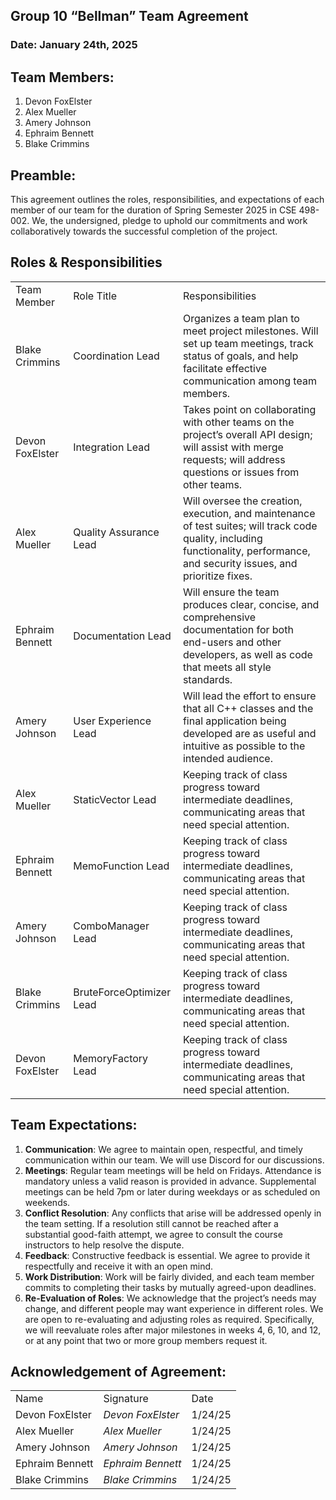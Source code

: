 ## Group 10 “Bellman” Team Agreement


### Date: January 24th, 2025


## Team Members:



1. Devon FoxElster
2. Alex Mueller
3. Amery Johnson
4. Ephraim Bennett
5. Blake Crimmins


## Preamble:

This agreement outlines the roles, responsibilities, and expectations of each member of our team for the duration of Spring Semester 2025 in CSE 498-002. We, the undersigned, pledge to uphold our commitments and work collaboratively towards the successful completion of the project.


## Roles & Responsibilities


<table>
  <tr>
   <td>Team Member
   </td>
   <td>Role Title
   </td>
   <td>Responsibilities
   </td>
  </tr>
  <tr>
   <td>Blake Crimmins
   </td>
   <td>Coordination Lead
   </td>
   <td>Organizes a team plan to meet project milestones. Will set up team meetings, track status of goals, and help facilitate effective communication among team members.
   </td>
  </tr>
  <tr>
   <td>Devon FoxElster
   </td>
   <td>Integration Lead
   </td>
   <td>Takes point on collaborating with other teams on the project’s overall API design; will assist with merge requests; will address questions or issues from other teams.
   </td>
  </tr>
  <tr>
   <td>Alex Mueller
   </td>
   <td>Quality Assurance Lead
   </td>
   <td>Will oversee the creation, execution, and maintenance of test suites; will track code quality, including functionality, performance, and security issues, and prioritize fixes.
   </td>
  </tr>
  <tr>
   <td>Ephraim Bennett
   </td>
   <td>Documentation Lead
   </td>
   <td>Will ensure the team produces clear, concise, and comprehensive documentation for both end-users and other developers, as well as code that meets all style standards.
   </td>
  </tr>
  <tr>
   <td>Amery Johnson
   </td>
   <td>User Experience Lead
   </td>
   <td>Will lead the effort to ensure that all C++ classes and the final application being developed are as useful and intuitive as possible to the intended audience.
   </td>
  </tr>
  <tr>
   <td>Alex Mueller
   </td>
   <td>StaticVector Lead
   </td>
   <td>Keeping track of class progress toward intermediate deadlines, communicating areas that need special attention.
   </td>
  </tr>
  <tr>
   <td>Ephraim Bennett
   </td>
   <td>MemoFunction Lead
   </td>
   <td>Keeping track of class progress toward intermediate deadlines, communicating areas that need special attention.
   </td>
  </tr>
  <tr>
   <td>Amery Johnson
   </td>
   <td>ComboManager Lead
   </td>
   <td>Keeping track of class progress toward intermediate deadlines, communicating areas that need special attention.
   </td>
  </tr>
  <tr>
   <td>Blake Crimmins
   </td>
   <td>BruteForceOptimizer Lead 
   </td>
   <td>Keeping track of class progress toward intermediate deadlines, communicating areas that need special attention.
   </td>
  </tr>
  <tr>
   <td>Devon FoxElster
   </td>
   <td>MemoryFactory Lead
   </td>
   <td>Keeping track of class progress toward intermediate deadlines, communicating areas that need special attention.
   </td>
  </tr>
</table>



## Team Expectations: 



1. **Communication**: We agree to maintain open, respectful, and timely communication within our team. We will use Discord for our discussions.
2. **Meetings**: Regular team meetings will be held on Fridays. Attendance is mandatory unless a valid reason is provided in advance. Supplemental meetings can be held 7pm or later during weekdays or as scheduled on weekends.
3. **Conflict Resolution**: Any conflicts that arise will be addressed openly in the team setting. If a resolution still cannot be reached after a substantial good-faith attempt, we agree to consult the course instructors to help resolve the dispute.
4. **Feedback**: Constructive feedback is essential. We agree to provide it respectfully and receive it with an open mind.
5. **Work Distribution**: Work will be fairly divided, and each team member commits to completing their tasks by mutually agreed-upon deadlines.
6. **Re-Evaluation of Roles**: We acknowledge that the project’s needs may change, and different people may want experience in different roles. We are open to re-evaluating and adjusting roles as required. Specifically, we will reevaluate roles after major milestones in weeks 4, 6, 10, and 12, or at any point that two or more group members request it.


## Acknowledgement of Agreement:


<table>
  <tr>
   <td>Name
   </td>
   <td>Signature
   </td>
   <td>Date
   </td>
  </tr>
  <tr>
   <td>Devon FoxElster
   </td>
   <td><em>Devon FoxElster</em>
   </td>
   <td>1/24/25
   </td>
  </tr>
  <tr>
   <td>Alex Mueller
   </td>
   <td><em>Alex Mueller</em>
   </td>
   <td>1/24/25
   </td>
  </tr>
  <tr>
   <td>Amery Johnson
   </td>
   <td><em>Amery Johnson</em>
   </td>
   <td>1/24/25
   </td>
  </tr>
  <tr>
   <td>Ephraim Bennett
   </td>
   <td><em>Ephraim Bennett</em>
   </td>
   <td>1/24/25
   </td>
  </tr>
  <tr>
   <td>Blake Crimmins
   </td>
   <td><em>Blake Crimmins</em>
   </td>
   <td>1/24/25
   </td>
  </tr>
</table>